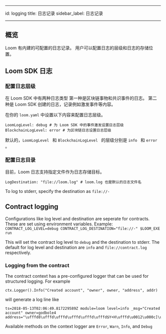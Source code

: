 * * *

id: logging title: 日志记录 sidebar_label: 日志记录

* * *

## 概览

Loom 有内建的可配置的日志记录。 用户可以配置日志的层级和日志的存储位置。

## Loom SDK 日志

### 配置日志层级

在 Loom SDK 中有两种日志类型 第一种是区块链事物和共识事件的日志。 第二种是 Loom SDK 创建的日志，记录例如激发事件等内容。

在你的 `loom.yaml` 中设置以下内容来配置日志层级。

    LoomLogLevel: debug # 为 Loom SDK 中的事件激发设置日志层级
    BlockchainLogLevel: error # 为区块链日志设置日志层级
    

默认的，`LoomLogLevel ` 和 `BlockchainLogLevel ` 的层级分别是 `info ` 和 `error `。

### 配置日志目录

目前，Loom 日志支持指定文件作为日志存储目标。

    LogDestination: "file://loom.log" # loom.log 也是默认的日志文件名
    

To log to stderr, specify the destination as `file://-`

## Contract logging

Configurations like log level and destination are seperate for contracts. These are set using environment variables. Example: `CONTRACT_LOG_LEVEL=debug CONTRACT_LOG_DESTINATION="file://-" $LOOM_EXE run`

This will set the contract log level to `debug` and the destination to stderr. The default for log level and destination are `info` and `file://contract.log` respectively.

### Logging from the contract

The contract context has a pre-configured logger that can be used for structured logging. For example

    ctx.Logger().Info("Created account", "owner", owner, "address", addr)
    

will generate a log line like

    ts=2018-05-13T02:06:49.817229589Z module=loom level=info _msg="Created account" owner=godbole4 address="\ufffd8\ufffd\ufffd\ufffd\ufffd\ufffd$Y+H\ufffd\u0012\u000c]\u001a\ufffd\ufffd\ufffd\ufffd"
    

Available methods on the context logger are `Error`, `Warn`, `Info`, and `Debug`